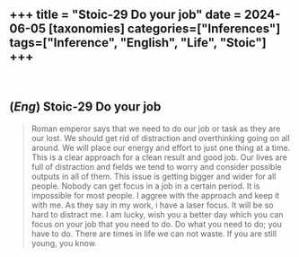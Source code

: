 +++
title = "Stoic-29 Do your job"
date = 2024-06-05
[taxonomies]
categories=["Inferences"]
tags=["Inference", "English", "Life", "Stoic"]
+++
---
<br>

## (*Eng*) Stoic-29 Do your job
> Roman emperor says that we need to do our job or task as they are our lost. We should get rid of distraction and overthinking going on all around. We will place our energy and effort to just one thing at a time. This is a clear approach for a clean result and good job. Our lives are full of distraction and fields we tend to worry and consider possible outputs in all of them. This issue is getting bigger and wider for all people. Nobody can get focus in a job in a certain period. It is impossible for most people. I aggree with the approach and keep it with me. As they say in my work, i have a laser focus. It will be so hard to distract me. I am lucky, wish you a better day which you can focus on your job that you need to do. Do what you need to do; you have to do. There are times in life we can not waste. If you are still young, you know. 